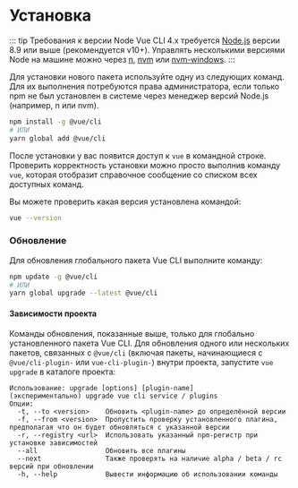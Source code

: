 # Установка

::: tip Требования к версии Node
Vue CLI 4.x требуется [Node.js](https://nodejs.org/) версии 8.9 или выше (рекомендуется v10+). Управлять несколькими версиями Node на машине можно через [n](https://github.com/tj/n), [nvm](https://github.com/creationix/nvm) или [nvm-windows](https://github.com/coreybutler/nvm-windows).
:::

Для установки нового пакета используйте одну из следующих команд. Для их выполнения потребуются права администратора, если только npm не был установлен в системе через менеджер версий Node.js (например, n или nvm).

```bash
npm install -g @vue/cli
# ИЛИ
yarn global add @vue/cli
```

После установки у вас появится доступ к `vue` в командной строке. Проверить корректность установки можно просто выполнив команду `vue`, которая отобразит справочное сообщение со списком всех доступных команд.

Вы можете проверить какая версия установлена командой:

```bash
vue --version
```

### Обновление

Для обновления глобального пакета Vue CLI выполните команду:

```bash
npm update -g @vue/cli
# ИЛИ
yarn global upgrade --latest @vue/cli
```

#### Зависимости проекта

Команды обновления, показанные выше, только для глобально установленного пакета Vue CLI. Для обновления одного или нескольких пакетов, связанных с `@vue/cli` (включая пакеты, начинающиеся с `@vue/cli-plugin-` или `vue-cli-plugin-`) внутри проекта, запустите `vue upgrade` в каталоге проекта:

```
Использование: upgrade [options] [plugin-name]
(экспериментально) upgrade vue cli service / plugins
Опции:
  -t, --to <version>    Обновить <plugin-name> до определённой версии
  -f, --from <version>  Пропустить проверку установленного плагина, предполагая что он будет обновляться с указанной версии
  -r, --registry <url>  Использовать указанный npm-регистр при установке зависимостей
  --all                 Обновить все плагины
  --next                Также проверять на наличие alpha / beta / rc версий при обновлении
  -h, --help            Вывести информацию об использовании команды
```
